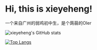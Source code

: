 # Hi, this is xieyeheng!
一个来自广州的弱鸡初中生，是个蒟蒻的OIer

![xieyeheng's GitHub stats](https://github-readme-stats.vercel.app/api?username=xieyeheng&bg_color=30,e96443,904e95&title_color=fff&text_color=fff&locale=cn)

[![Top Langs](https://github-readme-stats.vercel.app/api/top-langs/?username=anuraghazra)](https://github.com/anuraghazra/github-readme-stats)
